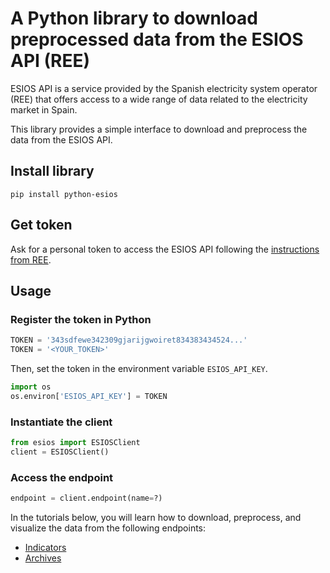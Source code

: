 # A Python library to download preprocessed data from the ESIOS API (REE)

ESIOS API is a service provided by the Spanish electricity system operator (REE) that offers access to a wide range of data related to the electricity market in Spain.

This library provides a simple interface to download and preprocess the data from the ESIOS API.

## Install library

```shell
pip install python-esios
```

## Get token

Ask for a personal token to access the ESIOS API following the [instructions from REE](https://www.esios.ree.es/es/pagina/api).

## Usage

### Register the token in Python

```python
TOKEN = '343sdfewe342309gjarijgwoiret834383434524...'
TOKEN = '<YOUR_TOKEN>'
```

Then, set the token in the environment variable `ESIOS_API_KEY`.

```python
import os
os.environ['ESIOS_API_KEY'] = TOKEN
```

### Instantiate the client

```python
from esios import ESIOSClient
client = ESIOSClient()
```

### Access the endpoint

```python
endpoint = client.endpoint(name=?)
```

In the tutorials below, you will learn how to download, preprocess, and visualize the data from the following endpoints:

- [Indicators](https://github.com/datons/python-esios/blob/main/examples/30_Indicators/0_Steps/B1_Download.ipynb)
- [Archives](https://github.com/datons/python-esios/blob/main/examples/20_Archives/0_Steps/B1_Download.ipynb)